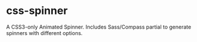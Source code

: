 css-spinner
===========

A CSS3-only Animated Spinner.  Includes Sass/Compass partial to generate spinners with different options.